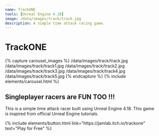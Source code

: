 ```yaml
---
name: TrackONE
tools: [Unreal Engine 4.18]
image: /data/images/track/track.jpg
description: A simple time attack racing game.
---
```


# TrackONE

{% capture carousel_images %}
/data/images/track/track.jpg
/data/images/track/track1.jpg
/data/images/track/track2.jpg
/data/images/track/track3.jpg
/data/images/track/track4.jpg
/data/images/track/track5.jpg
{% endcapture %}
{% include elements/carousel.html %}

## Singleplayer racers are FUN TOO !!!
This is a simple time attack racer built using Unreal Engine 4.18. This game is inspired from official Unreal Engine tutorials.

<p class="text-center">
{% include elements/button.html link="https://jamlab.itch.io/trackone" text="Play for Free" %}
</p>